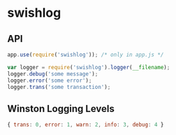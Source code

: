 # swishlog

## API

```js
app.use(require('swishlog')); /* only in app.js */

var logger = require('swishlog').logger(__filename);
logger.debug('some message');
logger.error('some error');
logger.trans('some transaction');
```

## Winston Logging Levels

``` js
{ trans: 0, error: 1, warn: 2, info: 3, debug: 4 }
```
